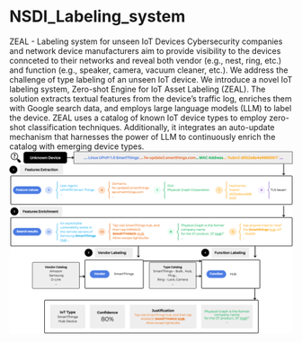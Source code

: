 # NSDI_Labeling_system
ZEAL - Labeling system for unseen IoT Devices
Cybersecurity companies and network device manufacturers aim to provide visibility to the devices connceted to their networks and reveal both vendor
(e.g., nest, ring, etc.) and function (e.g., speaker, camera, vacuum cleaner, etc.). We address the challenge of type labeling of an
unseen IoT device.  We introduce a novel IoT labeling system, Zero-shot Engine for IoT Asset
Labeling (ZEAL). The solution extracts textual features from the device’s traffic log, enriches them with Google search
data, and employs large language models (LLM) to label the device. ZEAL uses a catalog of known IoT device types to
employ zero-shot classification techniques. Additionally, it integrates an auto-update mechanism that harnesses the power
of LLM to continuously enrich the catalog with emerging device types. 
![alt text](https://github.com/barmey/NSDI_Labeling_system/blob/main/EnrichmentProcess4.png)

